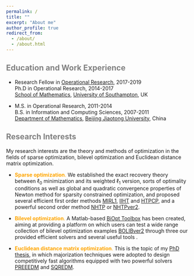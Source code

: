 ```yaml
---
permalink: /
title: ""
excerpt: "About me"
author_profile: true
redirect_from: 
  - /about/
  - /about.html
---
```


<span style="color:grey">Education and Work Experience</span>
---

* Research Fellow in [Operational Research](https://www.southampton.ac.uk/maths/research/groups/operational_research.page), 2017-2019 <br>
Ph.D in Operational Research, 2014-2017 <br>
  [School of Mathematics](https://www.southampton.ac.uk/maths), [University of Southampton](https://www.southampton.ac.uk/), UK  
  
* M.S. in Operational Research, 2011-2014 <br>
B.S. in Information and Computing Sciences, 2007-2011 <br>
[Department of Mathematics](http://en.sci.njtu.edu.cn/Department/DepartmentofMathematics/index.htm), [Beijing Jiaotong University](http://en.njtu.edu.cn/), China 

<span style="color:grey">Research Interests</span>
---
My research interests are the theory and methods of optimization in the fields of sparse optimization, bilevel
optimization and Euclidean distance matrix optimization. 

* <span style="color:orange">**Sparse  optimization**.</span> We established the exact recovery theory between $\ell_0$ minimization and its weighted $\ell_1$ version, sorts of optimality conditions as well as global and quadratic convergence properties of Newton method  for sparsity constrained optimization, and proposed  several efficient first order methods [MIRL1](https://github.com/ShenglongZhou/MIRL1), [IIHT](https://github.com/ShenglongZhou/IIHT) and [HTPCP](https://github.com/ShenglongZhou/HTPCP), and a powerful second order method [NHTP](https://github.com/ShenglongZhou/NHTP) or [NHTPver2](https://github.com/ShenglongZhou/NHTPver2). 

* <span style="color:orange">**Bilevel optimization**.</span> A Matlab-based [BiOpt Toolbox](https://biopt.github.io/) has been created, aiming at providing a platform on which users can test  a wide range collection of  bilevel optimization examples [BOLIBver2](https://biopt.github.io/bolib/) through three our provided efficient solvers and several useful tools . 

* <span style="color:orange">**Euclidean distance matrix optimization**.</span> This is the topic of my [PhD thesis](https://eprints.soton.ac.uk/429739/), in which majorization techniques were adopted to design competitively fast algorithms equipped with two powerful solvers [PREEEDM](https://github.com/ShenglongZhou/PREEEDM) and [SQREDM](https://github.com/ShenglongZhou/SQREDM).


